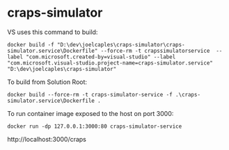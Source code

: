 # craps-simulator

VS uses this command to build:
```
docker build -f "D:\dev\joelcaples\craps-simulator\craps-simulator.service\Dockerfile" --force-rm -t crapssimulatorservice  --label "com.microsoft.created-by=visual-studio" --label "com.microsoft.visual-studio.project-name=craps-simulator.service" "D:\dev\joelcaples\craps-simulator"
```

To build from Solution Root:
```
docker build --force-rm -t craps-simulator-service -f .\craps-simulator.service\Dockerfile .
```

To run container image exposed to the host on port 3000:
```
docker run -dp 127.0.0.1:3000:80 craps-simulator-service
```

http://localhost:3000/craps



